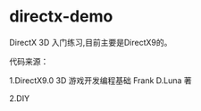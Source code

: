 directx-demo
========

DirectX 3D 入门练习,目前主要是DirectX9的。

代码来源：

1.DirectX9.0 3D 游戏开发编程基础 Frank D.Luna 著

2.DIY
